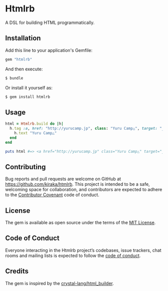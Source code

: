 # Htmlrb

A DSL for building HTML programmatically.


## Installation

Add this line to your application's Gemfile:

```ruby
gem "htmlrb"
```

And then execute:

```bash
$ bundle
```

Or install it yourself as:

```bash
$ gem install htmlrb
```


## Usage

```ruby
html = Htmlrb.build do |h|
  h.tag :a, href: "http://yurucamp.jp", class: "Yuru Camp△", target: "_blank" do
    h.text "Yuru Camp△"
  end
end

puts html #=> <a href="http://yurucamp.jp" class="Yuru Camp△" target="_blank">Yuru Camp△</a>
```


## Contributing

Bug reports and pull requests are welcome on GitHub at https://github.com/kiraka/htmlrb. This project is intended to be a safe, welcoming space for collaboration, and contributors are expected to adhere to the [Contributor Covenant](http://contributor-covenant.org) code of conduct.


## License

The gem is available as open source under the terms of the [MIT License](https://opensource.org/licenses/MIT).


## Code of Conduct

Everyone interacting in the Htmlrb project’s codebases, issue trackers, chat rooms and mailing lists is expected to follow the [code of conduct](https://github.com/kiraka/htmlrb/blob/main/CODE_OF_CONDUCT.md).


## Credits

The gem is inspired by the [crystal-lang/html_builder](https://github.com/crystal-lang/html_builder).
